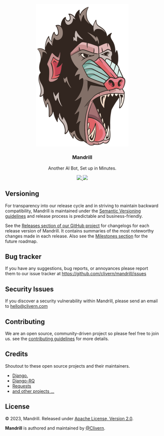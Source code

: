 <p align="center">
    <img alt="Mandrill Logo" src="/assets/img/logo.png" width="300" />
    <h3 align="center">Mandrill</h3>
    <p align="center">Another AI Bot, Set up in Minutes.</p>
    <p align="center">
        <a href="https://github.com/Clivern/Mandrill/actions/workflows/api.yml">
            <img src="https://github.com/Clivern/Mandrill/actions/workflows/api.yml/badge.svg"/>
        </a>
        <a href="https://github.com/Clivern/Mandrill/blob/main/LICENSE">
            <img src="https://img.shields.io/badge/LICENSE-Apache-blue.svg">
        </a>
    </p>
</p>


## Versioning

For transparency into our release cycle and in striving to maintain backward compatibility, Mandrill is maintained under the [Semantic Versioning guidelines](https://semver.org/) and release process is predictable and business-friendly.

See the [Releases section of our GitHub project](https://github.com/clivern/mandrill/releases) for changelogs for each release version of Mandrill. It contains summaries of the most noteworthy changes made in each release. Also see the [Milestones section](https://github.com/clivern/mandrill/milestones) for the future roadmap.


## Bug tracker

If you have any suggestions, bug reports, or annoyances please report them to our issue tracker at https://github.com/clivern/mandrill/issues


## Security Issues

If you discover a security vulnerability within Mandrill, please send an email to [hello@clivern.com](mailto:hello@clivern.com)


## Contributing

We are an open source, community-driven project so please feel free to join us. see the [contributing guidelines](CONTRIBUTING.md) for more details.


## Credits

Shoutout to these open source projects and their maintainers.

- [Django.](https://www.djangoproject.com/)
- [Django-RQ](https://github.com/rq/django-rq)
- [Requests](https://github.com/psf/requests)
- [and other projects ...](requirements.txt)


## License

© 2023, Mandrill. Released under [Apache License, Version 2.0](https://www.apache.org/licenses/LICENSE-2.0).

**Mandrill** is authored and maintained by [@Clivern](https://github.com/clivern).

